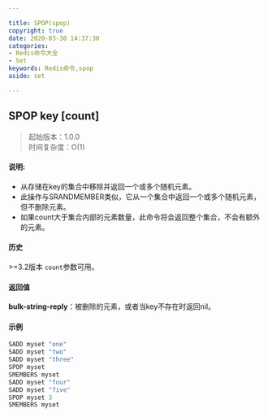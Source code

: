 ```yaml
---

title: SPOP(spop)
copyright: true
date: 2020-03-30 14:37:30
categories: 
- Redis命令大全
- Set
keywords: Redis命令,spop
aside: set

---
```

## SPOP key [count] 
>起始版本：1.0.0<br/>时间复杂度：O(1)  


#### 说明:
* 从存储在key的集合中移除并返回一个或多个随机元素。
* 此操作与SRANDMEMBER类似，它从一个集合中返回一个或多个随机元素，但不删除元素。
* 如果count大于集合内部的元素数量，此命令将会返回整个集合，不会有额外的元素。

#### 历史

\>=3.2版本 `count`参数可用。

#### 返回值

**bulk-string-reply**：被删除的元素，或者当key不存在时返回nil。


#### 示例

```c
SADD myset "one"
SADD myset "two"
SADD myset "three"
SPOP myset
SMEMBERS myset
SADD myset "four"
SADD myset "five"
SPOP myset 3
SMEMBERS myset
```
